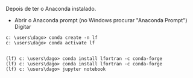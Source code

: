 
Depois de ter o Anaconda instalado.

* Abrir o Anaconda prompt (no Windows procurar "Anaconda Prompt")
Digitar

```
c: \users\dago> conda create -n lf
c: \users\dago> conda activate lf


(lf) c: \users\dago> conda install lfortran -c conda-forge
(lf) c: \users\dago> conda install lfortran -c conda-forge
(lf) c: \users\dago> jupyter notebook
```


